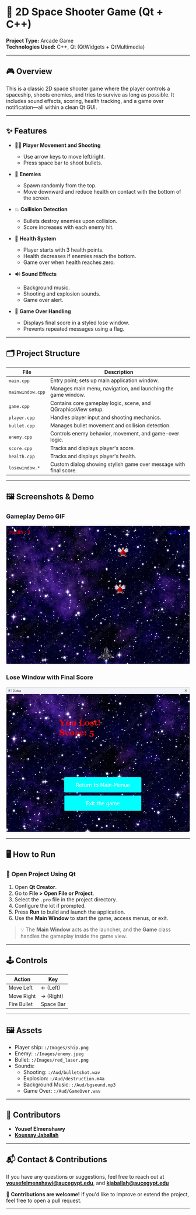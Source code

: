 # 🚀 2D Space Shooter Game (Qt + C++)

**Project Type:** Arcade Game  
**Technologies Used:** C++, Qt (QtWidgets + QtMultimedia)

---

## 🎮 Overview

This is a classic 2D space shooter game where the player controls a spaceship, shoots enemies, and tries to survive as long as possible. It includes sound effects, scoring, health tracking, and a game over notification—all within a clean Qt GUI.

---

## ✨ Features

* 🧍‍♂️ **Player Movement and Shooting**

  * Use arrow keys to move left/right.
  * Press space bar to shoot bullets.

* 👾 **Enemies**

  * Spawn randomly from the top.
  * Move downward and reduce health on contact with the bottom of the screen.

* 💥 **Collision Detection**

  * Bullets destroy enemies upon collision.
  * Score increases with each enemy hit.

* 🧡 **Health System**

  * Player starts with 3 health points.
  * Health decreases if enemies reach the bottom.
  * Game over when health reaches zero.

* 🔊 **Sound Effects**

  * Background music.
  * Shooting and explosion sounds.
  * Game over alert.

* 🪪 **Game Over Handling**

  * Displays final score in a styled lose window.
  * Prevents repeated messages using a flag.

---

## 🗂️ Project Structure

| File             | Description                                                    |
| ---------------- | -------------------------------------------------------------- |
| `main.cpp`       | Entry point; sets up main application window.                  |
| `mainwindow.cpp` | Manages main menu, navigation, and launching the game window. |
| `game.cpp`       | Contains core gameplay logic, scene, and QGraphicsView setup.  |
| `player.cpp`     | Handles player input and shooting mechanics.                   |
| `bullet.cpp`     | Manages bullet movement and collision detection.               |
| `enemy.cpp`      | Controls enemy behavior, movement, and game-over logic.        |
| `score.cpp`      | Tracks and displays player's score.                            |
| `health.cpp`     | Tracks and displays player's health.                           |
| `losewindow.*`   | Custom dialog showing stylish game over message with final score.|

---

## 🖼️ Screenshots & Demo

### Gameplay Demo GIF  
![Gameplay Demo](./Ass2/Assets/ChickenInvaders.gif)

### Lose Window with Final Score  
![Lose Window](./Ass2/Assets/lose_window.jpeg)


---

## 🖥️ How to Run

### 🧭 Open Project Using Qt

1. Open **Qt Creator**.
2. Go to **File > Open File or Project**.
3. Select the `.pro` file in the project directory.
4. Configure the kit if prompted.
5. Press **Run** to build and launch the application.
6. Use the **Main Window** to start the game, access menus, or exit.

> 💡 The **Main Window** acts as the launcher, and the **Game** class handles the gameplay inside the game view.

---

## 🕹️ Controls

| Action      | Key       |
| ----------- | --------- |
| Move Left   | ← (Left)  |
| Move Right  | → (Right) |
| Fire Bullet | Space Bar |

---

## 🖼️ Assets

* Player ship: `:/Images/ship.png`
* Enemy: `:/Images/enemy.jpeg`
* Bullet: `:/Images/red_laser.png`
* Sounds:
  * Shooting: `:/Aud/bulletshot.wav`
  * Explosion: `:/Aud/destruction.m4a`
  * Background Music: `:/Aud/bgsound.mp3`
  * Game Over: `:/Aud/GameOver.wav`

---

## 👥 Contributors

* **Yousef Elmenshawy**  
* [**Koussay Jaballah**](https://github.com/koussay0/koussay0.git)

---

## 📬 Contact & Contributions

If you have any questions or suggestions, feel free to reach out at **[yousefelmenshawi@aucegypt.edu](mailto:yousefelmenshawi@aucegypt.edu)**,
and **[kjaballah@aucegypt.edu](mailto:kjaballah@aucegypt.edu)**

🎉 **Contributions are welcome!** If you'd like to improve or extend the project, feel free to open a pull request.

---

